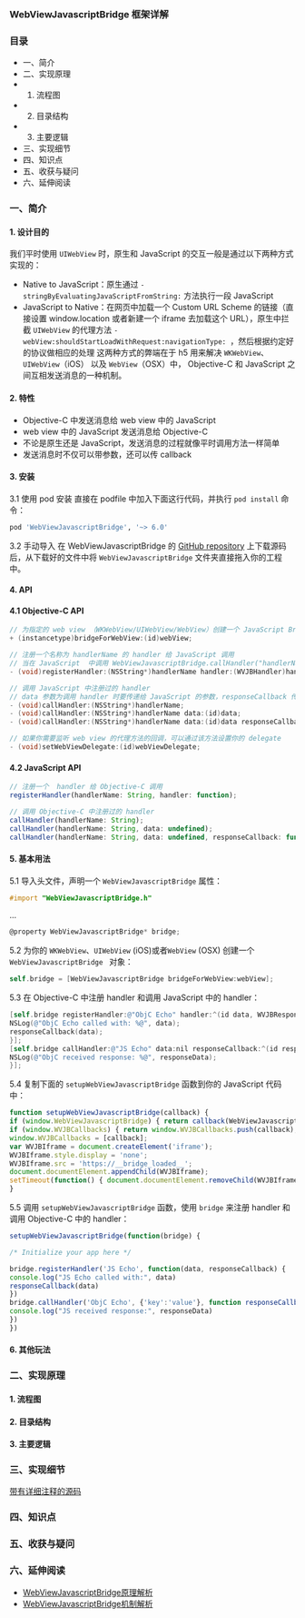 ### WebViewJavascriptBridge 框架详解

### 目录
- 一、简介
- 二、实现原理
- 1. 流程图
- 2. 目录结构
- 3. 主要逻辑
- 三、实现细节
- 四、知识点
- 五、收获与疑问
- 六、延伸阅读

### 一、简介
#### 1. 设计目的
我们平时使用 `UIWebView` 时，原生和 JavaScript 的交互一般是通过以下两种方式实现的：
- Native to JavaScript：原生通过 `-stringByEvaluatingJavaScriptFromString:` 方法执行一段 JavaScript
- JavaScript to Native：在网页中加载一个 Custom URL Scheme 的链接（直接设置 window.location 或者新建一个 iframe 去加载这个 URL），原生中拦截 `UIWebView` 的代理方法 `- webView:shouldStartLoadWithRequest:navigationType: `，然后根据约定好的协议做相应的处理
这两种方式的弊端在于 h5 
用来解决 `WKWebView`、`UIWebView`（iOS） 以及 `WebView`（OSX）中， Objective-C 和 JavaScript 之间互相发送消息的一种机制。

#### 2. 特性
- Objective-C 中发送消息给 web view 中的 JavaScript
- web view 中的 JavaScript 发送消息给 Objective-C
- 不论是原生还是 JavaScript，发送消息的过程就像平时调用方法一样简单
- 发送消息时不仅可以带参数，还可以传 callback

#### 3. 安装

3.1 使用 pod 安装
直接在 podfile 中加入下面这行代码，并执行 `pod install` 命令：
``` Ruby
pod 'WebViewJavascriptBridge', '~> 6.0'
```

3.2 手动导入
在 WebViewJavascriptBridge 的 [GitHub repository](https://github.com/marcuswestin/WebViewJavascriptBridge) 上下载源码后，从下载好的文件中将 `WebViewJavascriptBridge` 文件夹直接拖入你的工程中。

#### 4. API

#### 4.1 Objective-C API

``` Objective-C
// 为指定的 web view （WKWebView/UIWebView/WebView）创建一个 JavaScript Bridge 
+ (instancetype)bridgeForWebView:(id)webView;
```

``` Objective-C
// 注册一个名称为 handlerName 的 handler 给 JavaScript 调用
// 当在 JavaScript  中调用 WebViewJavascriptBridge.callHandler("handlerName")  时，该方法的 WVJBHandler 参数会收到回调
- (void)registerHandler:(NSString*)handlerName handler:(WVJBHandler)handler;
```

``` Objective-C
// 调用 JavaScript 中注册过的 handler
// data 参数为调用 handler 时要传递给 JavaScript 的参数，responseCallback 传给 JavaScript 用来回调
- (void)callHandler:(NSString*)handlerName;
- (void)callHandler:(NSString*)handlerName data:(id)data;
- (void)callHandler:(NSString*)handlerName data:(id)data responseCallback:(WVJBResponseCallback)responseCallback;
```

``` Objective-C
// 如果你需要监听 web view 的代理方法的回调，可以通过该方法设置你的 delegate
- (void)setWebViewDelegate:(id)webViewDelegate;
```

#### 4.2 JavaScript API
``` JavaScript
// 注册一个  handler 给 Objective-C 调用
registerHandler(handlerName: String, handler: function);
```

``` JavaScript
// 调用 Objective-C 中注册过的 handler
callHandler(handlerName: String);
callHandler(handlerName: String, data: undefined);
callHandler(handlerName: String, data: undefined, responseCallback: function);
```

#### 5. 基本用法

5.1 导入头文件，声明一个 `WebViewJavascriptBridge` 属性：
``` Objective-C
#import "WebViewJavascriptBridge.h"
```
...
``` Objective-C
@property WebViewJavascriptBridge* bridge;
```

5.2 为你的 `WKWebView`、`UIWebView` (iOS)或者`WebView` (OSX) 创建一个 `WebViewJavascriptBridge ` 对象：
``` Objective-C
self.bridge = [WebViewJavascriptBridge bridgeForWebView:webView];
```

5.3 在 Objective-C 中注册 handler 和调用 JavaScript 中的 handler：
``` Objective-C
[self.bridge registerHandler:@"ObjC Echo" handler:^(id data, WVJBResponseCallback responseCallback) {
NSLog(@"ObjC Echo called with: %@", data);
responseCallback(data);
}];
[self.bridge callHandler:@"JS Echo" data:nil responseCallback:^(id responseData) {
NSLog(@"ObjC received response: %@", responseData);
}];
```

5.4 复制下面的 `setupWebViewJavascriptBridge` 函数到你的 JavaScript 代码中：
``` JavaScript
function setupWebViewJavascriptBridge(callback) {
if (window.WebViewJavascriptBridge) { return callback(WebViewJavascriptBridge); }
if (window.WVJBCallbacks) { return window.WVJBCallbacks.push(callback); }
window.WVJBCallbacks = [callback];
var WVJBIframe = document.createElement('iframe');
WVJBIframe.style.display = 'none';
WVJBIframe.src = 'https://__bridge_loaded__';
document.documentElement.appendChild(WVJBIframe);
setTimeout(function() { document.documentElement.removeChild(WVJBIframe) }, 0)
}
```

5.5 调用 `setupWebViewJavascriptBridge` 函数，使用 `bridge` 来注册 handler 和调用 Objective-C 中的 handler：
``` Javascript
setupWebViewJavascriptBridge(function(bridge) {

/* Initialize your app here */

bridge.registerHandler('JS Echo', function(data, responseCallback) {
console.log("JS Echo called with:", data)
responseCallback(data)
})
bridge.callHandler('ObjC Echo', {'key':'value'}, function responseCallback(responseData) {
console.log("JS received response:", responseData)
})
})
```

#### 6. 其他玩法

### 二、实现原理
#### 1. 流程图
#### 2. 目录结构
#### 3. 主要逻辑


### 三、实现细节
[带有详细注释的源码](https://github.com/ShannonChenCHN/iOSLevelingUp/tree/master/ReadingSourceCode/WebViewJavascriptBridgeNotes/WebViewJavascriptBridge-6.0.2)

### 四、知识点

### 五、收获与疑问

### 六、延伸阅读
- [WebViewJavascriptBridge原理解析](http://www.jianshu.com/p/d45ce14278c7)
- [WebViewJavascriptBridge机制解析](http://www.jianshu.com/p/8bd6aeb719ff)
